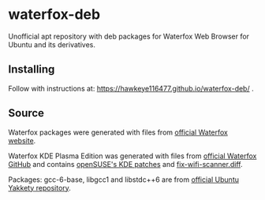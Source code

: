 # waterfox-deb
Unofficial apt repository with deb packages for Waterfox Web Browser for Ubuntu and its derivatives.

## Installing
Follow with instructions at: https://hawkeye116477.github.io/waterfox-deb/ .

## Source
Waterfox packages were generated with files from <a href="https://www.waterfoxproject.org/downloads">official Waterfox website</a>.

Waterfox KDE Plasma Edition was generated with files from <a href="https://github.com/MrAlex94/Waterfox">official Waterfox GitHub</a> and contains <a href="http://www.rosenauer.org/hg/mozilla/file/tip/">openSUSE's KDE patches</a> and <a href="https://github.com/manjaro/packages-community/blob/master/firefox-kde/fix-wifi-scanner.diff">fix-wifi-scanner.diff</a>. 

Packages: gcc-6-base, libgcc1 and libstdc++6 are from <a href="https://launchpad.net/ubuntu/yakkety/amd64/libstdc++6/6.2.0-5ubuntu12">official Ubuntu Yakkety repository</a>.
